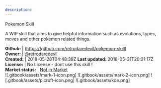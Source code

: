 ```yaml
---
description: 
---
```

Pokemon Skill

A WIP skill that aims to give helpful information such as evolutions, types,
moves and other pokemon related things.

**Github:** | (https://github.com/retrodaredevil/pokemon-skill)  
**Owner:** | [@retrodaredevil](https://github.com/retrodaredevil)  
**Created:** | 2018-05-28T04:48:39Z  **Last updated:** 2018-05-31T20:21:17Z  
**License:** | No License - dont use this skill !  
**Market status:** | [Not in Market](https://market.mycroft.ai/skill/)  
 ![.gitbook/assets/mark-1-icon.png]  ![.gitbook/assets/mark-2-icon.png]  ![.gitbook/assets/picroft-icon.png]  ![.gitbook/assets/kde.png]  
